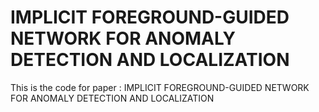 # IMPLICIT FOREGROUND-GUIDED NETWORK FOR ANOMALY DETECTION AND LOCALIZATION
This is the code for paper : IMPLICIT FOREGROUND-GUIDED NETWORK FOR ANOMALY DETECTION AND LOCALIZATION
